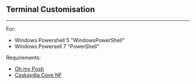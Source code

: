 ## Terminal Customisation
---
For:
- Windows Powershell 5 "WindowsPowerShell"
- Windows Powersell 7 "PowerShell"

Requirements:
- [Oh my Posh](https://github.com/JanDeDobbeleer/oh-my-posh/)
- [Caskaydia Cove NF](https://github.com/ryanoasis/nerd-fonts/tree/master/patched-fonts/CascadiaCode)